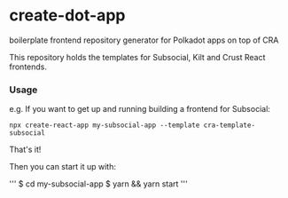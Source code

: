 # create-dot-app
boilerplate frontend repository generator for Polkadot apps on top of CRA

This repository holds the templates for Subsocial, Kilt and Crust React frontends.

### Usage

e.g. If you want to get up and running building a frontend for Subsocial:

`npx create-react-app my-subsocial-app --template cra-template-subsocial`

That's it!

Then you can start it up with:

'''
$ cd my-subsocial-app
$ yarn && yarn start
'''